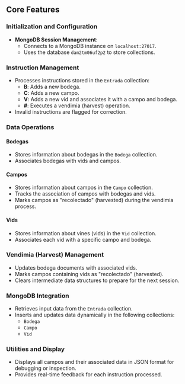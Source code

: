 ##  Core Features

###  Initialization and Configuration
- **MongoDB Session Management**:
  - Connects to a MongoDB instance on `localhost:27017`.
  - Uses the database `dam2tm06uf2p2` to store collections.

###  Instruction Management
- Processes instructions stored in the `Entrada` collection:
  - **B**: Adds a new bodega.
  - **C**: Adds a new campo.
  - **V**: Adds a new vid and associates it with a campo and bodega.
  - **#**: Executes a vendimia (harvest) operation.
- Invalid instructions are flagged for correction.

###  Data Operations
#### **Bodegas**
- Stores information about bodegas in the `Bodega` collection.
- Associates bodegas with vids and campos.

#### **Campos**
- Stores information about campos in the `Campo` collection.
- Tracks the association of campos with bodegas and vids.
- Marks campos as "recolectado" (harvested) during the vendimia process.

#### **Vids**
- Stores information about vines (vids) in the `Vid` collection.
- Associates each vid with a specific campo and bodega.

###  Vendimia (Harvest) Management
- Updates bodega documents with associated vids.
- Marks campos containing vids as "recolectado" (harvested).
- Clears intermediate data structures to prepare for the next session.

###  MongoDB Integration
- Retrieves input data from the `Entrada` collection.
- Inserts and updates data dynamically in the following collections:
  - `Bodega`
  - `Campo`
  - `Vid`

###  Utilities and Display
- Displays all campos and their associated data in JSON format for debugging or inspection.
- Provides real-time feedback for each instruction processed.
